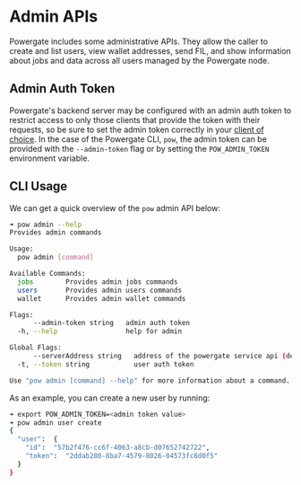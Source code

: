 # Admin APIs

Powergate includes some administrative APIs. They allow the caller to create and list users, view wallet addresses, send FIL, and show information about jobs and data across all users managed by the Powergate node.

## Admin Auth Token

Powergate's backend server may be configured with an admin auth token to restrict access to only those clients that provide the token with their requests, so be sure to set the admin token correctly in your [client of choice](/powergate/#powergate-apis). In the case of the Powergate CLI, `pow`, the admin token can be provided with the `--admin-token` flag or by setting the `POW_ADMIN_TOKEN` environment variable.

## CLI Usage

We can get a quick overview of the `pow` admin API below:

```bash
➜ pow admin --help
Provides admin commands

Usage:
  pow admin [command]

Available Commands:
  jobs        Provides admin jobs commands
  users       Provides admin users commands
  wallet      Provides admin wallet commands

Flags:
      --admin-token string   admin auth token
  -h, --help                 help for admin

Global Flags:
      --serverAddress string   address of the powergate service api (default "127.0.0.1:5002")
  -t, --token string           user auth token

Use "pow admin [command] --help" for more information about a command.
```

As an example, you can create a new user by running:

```bash
➜ export POW_ADMIN_TOKEN=<admin token value>
➜ pow admin user create
{
  "user":  {
    "id":  "57b2f476-cc6f-4063-a8cb-d07652742722",
    "token":  "2ddab280-8ba7-4579-8026-04573fc8d0f5"
  }
}
```
